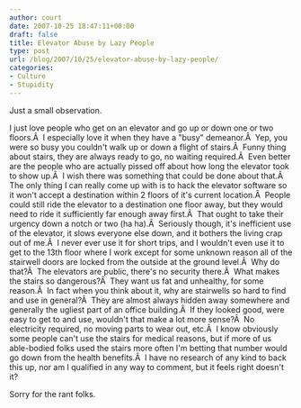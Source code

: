 ```yaml
---
author: court
date: 2007-10-25 18:47:11+00:00
draft: false
title: Elevator Abuse by Lazy People
type: post
url: /blog/2007/10/25/elevator-abuse-by-lazy-people/
categories:
- Culture
- Stupidity
---
```


Just a small observation.

I just love people who get on an elevator and go up or down one or two floors.Â  I especially love it when they have a "busy" demeanor.Â  Yep, you were so busy you couldn't walk up or down a flight of stairs.Â  Funny thing about stairs, they are always ready to go, no waiting required.Â  Even better are the people who are actually pissed off about how long the elevator took to show up.Â  I wish there was something that could be done about that.Â  The only thing I can really come up with is to hack the elevator software so it won't accept a destination within 2 floors of it's current location.Â  People could still ride the elevator to a destination one floor away, but they would need to ride it sufficiently far enough away first.Â  That ought to take their urgency down a notch or two (ha ha).Â  Seriously though, it's inefficient use of the elevator, it slows everyone else down, and it bothers the living crap out of me.Â  I never ever use it for short trips, and I wouldn't even use it to get to the 13th floor where I work except for some unknown reason all of the stairwell doors are locked from the outside at the ground level.Â  Why do that?Â  The elevators are public, there's no security there.Â  What makes the stairs so dangerous?Â  They want us fat and unhealthy, for some reason.Â  In fact when you think about it, why are stairwells so hard to find and use in general?Â  They are almost always hidden away somewhere and generally the ugliest part of an office building.Â  If they looked good, were easy to get to and use, wouldn't that make a lot more sense?Â  No electricity required, no moving parts to wear out, etc.Â  I know obviously some people can't use the stairs for medical reasons, but if more of us able-bodied folks used the stairs more often I'm betting that number would go down from the health benefits.Â  I have no research of any kind to back this up, nor am I qualified in any way to comment, but it feels right doesn't it?

Sorry for the rant folks.
